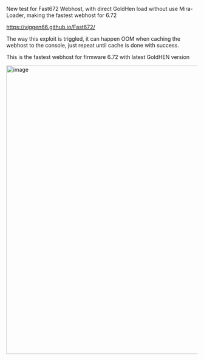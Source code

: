 New test for Fast672 Webhost, with direct GoldHen load without use Mira-Loader, making the fastest webhost for 6.72

https://viggen66.github.io/Fast672/

The way this exploit is triggled, it can happen OOM when caching the webhost to the console, just repeat until cache is done with success.

This is the fastest webhost for firmware 6.72 with latest GoldHEN version

<img width="1537" height="759" alt="image" src="https://github.com/user-attachments/assets/8b77393f-be6e-41ba-8010-41c10e3d0103" />



